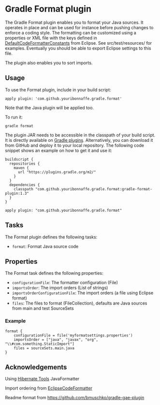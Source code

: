 # Gradle Format plugin #

The Gradle Format plugin enables you to format your Java sources. It operates in place and can be used for instance
before pushing changes to enforce a coding style. The formatting can be customized using a properties or XML file with
the keys defined in [DefaultCodeFormatterConstants](http://help.eclipse.org/indigo/index.jsp?topic=%2Forg.eclipse.jdt.doc.isv%2Freference%2Fapi%2Forg%2Feclipse%2Fjdt%2Fcore%2Fformatter%2FDefaultCodeFormatterConstants.html)
 from Eclipse. See src/test/resources/ for examples.
 Eventually you should be able to export Eclipse settings to this file.

The plugin also enables you to sort imports.

## Usage

To use the Format plugin, include in your build script:

    apply plugin: 'com.github.youribonnaffe.gradle.format'

Note that the Java plugin will be applied too.

To run it:

    gradle format

The plugin JAR needs to be accessible in the classpath of your build script. It is directly available on
[Gradle plugins](https://plugins.gradle.org/).
Alternatively, you can download it from GitHub and deploy it to your local repository. The following code snippet shows an
example on how to get it and use it:

    buildscript {
      repositories {
        maven {
          url "https://plugins.gradle.org/m2/"
        }
      }
      dependencies {
        classpath "com.github.youribonnaffe.gradle.format:gradle-format-plugin:1.3"
      }
    }
    
    apply plugin: "com.github.youribonnaffe.gradle.format"

## Tasks

The Format plugin defines the following tasks:

* `format`: Format Java source code

## Properties

The Format task defines the following properties:

* `configurationFile`: The formatter configuration (File)
* `importsOrder`: The import orders (List of strings)
* `importsOrderConfigurationFile`: The import orders (a file using Eclipse format)
* `files`: The files to format (FileCollection), defaults are Java sources from main and test SourceSets

### Example

    format {
        configurationFile = file('myformatsettings.properties')
        importsOrder = ["java", "javax", "org", "\\#com.something.StaticImport"]
        files = sourceSets.main.java
    }
## Acknowledgements

Using [Hibernate Tools](http://hibernate.org/tools/) JavaFormatter

Import ordering from [EclipseCodeFormatter](https://github.com/krasa/EclipseCodeFormatter)

Readme format from https://github.com/bmuschko/gradle-gae-plugin
